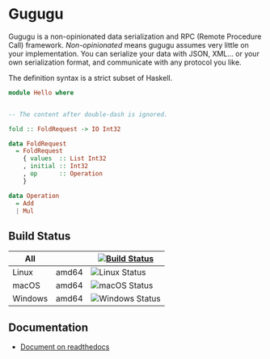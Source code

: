 # Gugugu

Gugugu is a non-opinionated data serialization and RPC (Remote Procedure Call)
framework.
*Non-opinionated* means gugugu assumes very little on your implementation.
You can serialize your data with JSON, XML... or your own serialization format,
and communicate with any protocol you like.

The definition syntax is a strict subset of Haskell.

```haskell
module Hello where


-- The content after double-dash is ignored.

fold :: FoldRequest -> IO Int32

data FoldRequest
  = FoldRequest
    { values  :: List Int32
    , initial :: Int32
    , op      :: Operation
    }

data Operation
  = Add
  | Mul
```


## Build Status

|  All    |       | [![Build Status](https://dev.azure.com/cosmiafu/gugugu/_apis/build/status/gugugu?branchName=master)](https://dev.azure.com/cosmiafu/gugugu/_build) |
|---------|-------|----------------------------------------------------------------------------------------------------------------------------------------------------|
| Linux   | amd64 | ![Linux Status](https://dev.azure.com/cosmiafu/gugugu/_apis/build/status/gugugu?branchName=master&jobName=build&configuration=build%20linux)       |
| macOS   | amd64 | ![macOS Status](https://dev.azure.com/cosmiafu/gugugu/_apis/build/status/gugugu?branchName=master&jobName=build&configuration=build%20darwin)      |
| Windows | amd64 | ![Windows Status](https://dev.azure.com/cosmiafu/gugugu/_apis/build/status/gugugu?branchName=master&jobName=build&configuration=build%20win32)     |


## Documentation

* [Document on readthedocs](https://gugugu.readthedocs.io/en/latest/)
